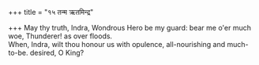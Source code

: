 +++
title = "१५ तन्म ऋतमिन्द्र"

+++
May thy truth, Indra, Wondrous Hero be my guard: bear me o'er much woe, Thunderer! as over floods.  
     When, Indra, wilt thou honour us with opulence, all-nourishing and much-to-be. desired, O King?